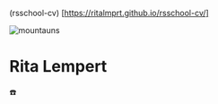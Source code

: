  (rsschool-cv) [https://ritalmprt.github.io/rsschool-cv/]


![mountauns](/img/mountain.png)
# Rita Lempert
:phone:
